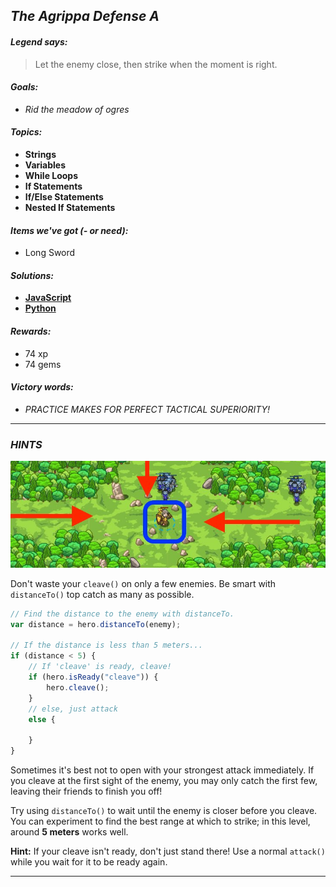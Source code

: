 ## _The Agrippa Defense A_

#### _Legend says:_
> Let the enemy close, then strike when the moment is right.

#### _Goals:_
+ _Rid the meadow of ogres_

#### _Topics:_
+ **Strings**
+ **Variables**
+ **While Loops**
+ **If Statements**
+ **If/Else Statements**
+ **Nested If Statements**

#### _Items we've got (- or need):_
+ Long Sword

#### _Solutions:_
+ **[JavaScript](agrippaA.js)**
+ **[Python](agrippa_a.py)**

#### _Rewards:_
+ 74 xp
+ 74 gems

#### _Victory words:_
+ _PRACTICE MAKES FOR PERFECT TACTICAL SUPERIORITY!_

___

### _HINTS_

![](img/the_agrippa_defense.jpeg)

Don't waste your `cleave()` on only a few enemies. Be smart with `distanceTo()` top catch as many as possible.

```javascript
// Find the distance to the enemy with distanceTo.
var distance = hero.distanceTo(enemy);

// If the distance is less than 5 meters...
if (distance < 5) {
    // If 'cleave' is ready, cleave!
    if (hero.isReady("cleave")) {
        hero.cleave();
    }
    // else, just attack
    else {

    }
}
```

Sometimes it's best not to open with your strongest attack immediately. If you cleave at the first sight of the enemy, you may only catch the first few, leaving their friends to finish you off!

Try using `distanceTo()` to wait until the enemy is closer before you cleave. You can experiment to find the best range at which to strike; in this level, around **5 meters** works well.

**Hint:** If your cleave isn't ready, don't just stand there! Use a normal `attack()` while you wait for it to be ready again.

___
